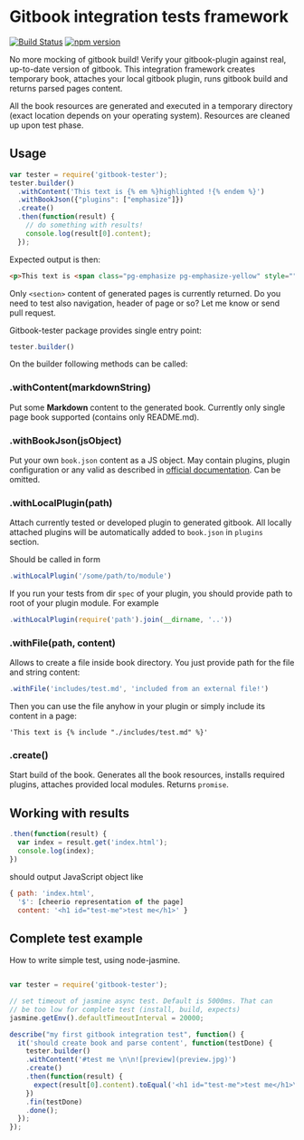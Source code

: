 # Gitbook integration tests framework

[![Build Status](https://travis-ci.org/todvora/gitbook-tester.svg?branch=master)](https://travis-ci.org/todvora/gitbook-tester)
[![npm version](https://badge.fury.io/js/gitbook-tester.svg)](https://badge.fury.io/js/gitbook-tester)

No more mocking of gitbook build! Verify your gitbook-plugin against real, up-to-date
version of gitbook. This integration framework creates temporary book, attaches your local gitbook plugin, runs gitbook build and returns parsed pages content.

All the book resources are generated and executed in a temporary directory (exact location
  depends on your operating system). Resources are cleaned up upon test phase.

## Usage

```js
var tester = require('gitbook-tester');
tester.builder()
  .withContent('This text is {% em %}highlighted !{% endem %}')
  .withBookJson({"plugins": ["emphasize"]})
  .create()
  .then(function(result) {
    // do something with results!
    console.log(result[0].content);
  });
```
Expected output is then:
```html
<p>This text is <span class="pg-emphasize pg-emphasize-yellow" style="">highlighted !</span></p>
```
Only ```<section>``` content of generated pages is currently returned. Do you need
to test also navigation, header of page or so? Let me know or send pull request.

Gitbook-tester package provides single entry point:

```js
tester.builder()
```

On the builder following methods can be called:

### .withContent(markdownString)
Put some **Markdown** content to the generated book. Currently only single
page book supported (contains only README.md).

### .withBookJson(jsObject)
Put your own ```book.json``` content as a JS object. May contain plugins,
plugin configuration or any valid as described in [official documentation](http://help.gitbook.com/format/configuration.html).
Can be omitted.

### .withLocalPlugin(path)
Attach currently tested or developed plugin to generated gitbook. All locally attached plugins will be automatically added
 to ```book.json``` in ```plugins``` section.

Should be called
in form
```js
.withLocalPlugin('/some/path/to/module')
```
If you run your tests from dir ```spec``` of your plugin, you should provide
path to root of your plugin module. For example
```js
.withLocalPlugin(require('path').join(__dirname, '..'))
```

### .withFile(path, content)
Allows to create a file inside book directory. You just provide path for the file and string content:

```js
.withFile('includes/test.md', 'included from an external file!')
```
Then you can use the file anyhow in your plugin or simply include its content in a page:

```
'This text is {% include "./includes/test.md" %}'
```

### .create()
Start build of the book. Generates all the book resources, installs required
plugins, attaches provided local modules. Returns ```promise```.


## Working with results

```js
.then(function(result) {
  var index = result.get('index.html');
  console.log(index);  
})
```
should output JavaScript object like 
```js
{ path: 'index.html',
  '$': [cheerio representation of the page] 
  content: '<h1 id="test-me">test me</h1>' }

```

## Complete test example
How to write simple test, using node-jasmine.
```js

var tester = require('gitbook-tester');

// set timeout of jasmine async test. Default is 5000ms. That can
// be too low for complete test (install, build, expects)
jasmine.getEnv().defaultTimeoutInterval = 20000;

describe("my first gitbook integration test", function() {
  it('should create book and parse content', function(testDone) {
    tester.builder()
    .withContent('#test me \n\n![preview](preview.jpg)')
    .create()
    .then(function(result) {
      expect(result[0].content).toEqual('<h1 id="test-me">test me</h1>\n<p><img src="preview.jpg" alt="preview"></p>');
    })
    .fin(testDone)
    .done();
  });
});
```

